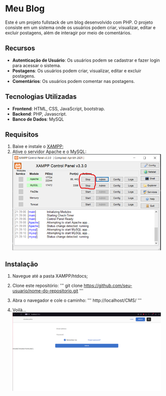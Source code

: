# Meu Blog

Este é um projeto fullstack de um blog desenvolvido com PHP. O projeto consiste em um sistema onde os usuários podem criar, visualizar, editar e excluir postagens, além de interagir por meio de comentários.

## Recursos

- **Autenticação de Usuário**: Os usuários podem se cadastrar e fazer login para acessar o sistema.
- **Postagens**: Os usuários podem criar, visualizar, editar e excluir postagens.
- **Comentários**: Os usuários podem comentar nas postagens.

## Tecnologias Utilizadas

- **Frontend**: HTML, CSS, JavaScript, bootstrap.
- **Backend**: PHP, Javascript.
- **Banco de Dados**: MySQL

## Requisitos

1. Baixe e instale o [XAMPP](https://www.apachefriends.org/pt_br/index.html);
2. Ative o servidor Apache e o MySQL:
   ![Ative os dois](xampp.png)

## Instalação

1. Navegue até a pasta XAMPP/htdocs;
   
2. Clone este repositório:
   ''' git clone https://github.com/seu-usuario/nome-do-repositorio.git '''
   
3. Abra o navegador e cole o caminho:
   ''' http://localhost/CMS/ '''
   
4. Voilà...
   ![Voilà](page.png)
